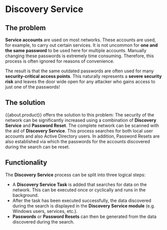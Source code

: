 # Discovery Service

## The problem

**Service accounts** are used on most networks. These accounts are used, for example, to carry out certain services. It is not uncommon for **one and the same password** to be used here for multiple accounts. Manually changing these passwords is extremely time consuming. Therefore, this process is often ignored for reasons of convenience.

The result is that the same outdated passwords are often used for many **security-critical access points**. This naturally represents a **severe security risk** and leaves the door wide open for any attacker who gains access to just one of the passwords!

## The solution

{{about.product}} offers the solution to this problem: The security of the network can be significantly increased using a combination of **Discovery Service** and **Password Reset**. The complete network can be scanned with the aid of **Discovery Service**. This process searches for both local user accounts and also Active Directory users. In addition, Password Resets are also established via which the passwords for the accounts discovered during the search can be reset.

## Functionality

The **Discovery Service** process can be split into three logical steps:

- A **Discovery Service Task** is added that searches for data on the network. This can be executed once or cyclically and runs in the background.
- After the task has been executed successfully, the data discovered during the search is displayed in the **Discovery Service module** (e.g. Windows users, services, etc.).
- **Passwords** or **Password Resets** can then be generated from the data discovered during the search.
